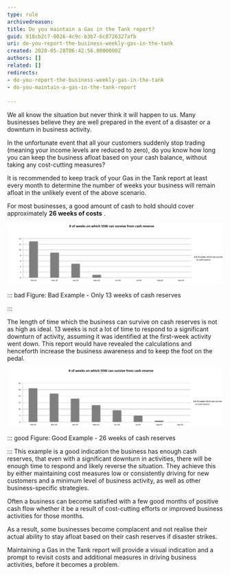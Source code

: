 ```yaml
---
type: rule
archivedreason: 
title: Do you maintain a Gas in the Tank report?
guid: 918cb2c7-0026-4c9c-b3b7-6c8726327afb
uri: do-you-report-the-business-weekly-gas-in-the-tank
created: 2020-05-28T06:42:56.0000000Z
authors: []
related: []
redirects:
- do-you-report-the-business-weekly-gas-in-the-tank
- do-you-maintain-a-gas-in-the-tank-report

---
```


We all know the situation but never think it will happen to us. Many businesses believe they are well prepared in the event of a disaster or a downturn in business activity.




In the unfortunate event that all your customers suddenly stop trading (meaning your income levels are reduced to zero), do you know how long you can keep the business afloat based on your cash balance, without taking any cost-cutting measures?





It is recommended to keep track of your Gas in the Tank report at least every month to determine the number of weeks your business will remain afloat in the unlikely event of the above scenario.





For most businesses, a good amount of cash to hold should cover approximately  **26 weeks of costs** . 





![](2020-06-23_12-23-35.png)



::: bad
Figure: Bad Example - Only 13 weeks of cash reserves

:::

The length of time which the business can survive on cash reserves is not as high as ideal. 13 weeks is not a lot of time to respond to a significant downturn of activity, assuming it was identified at the first-week activity went down. This report would have revealed the calculations and henceforth increase the business awareness and to keep the foot on the pedal.

![](2020-06-23_12-22-06.png)



::: good
Figure: Good Example - 26 weeks of cash reserves 

:::
This example is a good indication the business has enough cash reserves, that even with a significant downturn in activities, there will be enough time to respond and likely reverse the situation. They achieve this by either maintaining cost measures low or consistently driving for new customers and a minimum level of business activity, as well as other business-specific strategies.

Often a business can become satisfied with a few good months of positive cash flow whether it be a result of cost-cutting efforts or improved business activities for those months. 

As a result, some businesses become complacent and not realise their actual ability to stay afloat based on their cash reserves if disaster strikes.





Maintaining a Gas in the Tank report will provide a visual indication and a prompt to revisit costs and additional measures in driving business activities, before it becomes a problem.


<!--endintro-->
